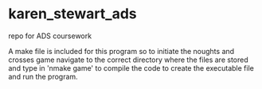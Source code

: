 # karen_stewart_ads
repo for ADS coursework

A make file is included for this program so to initiate the noughts and crosses game navigate to the correct directory where the files are stored and type in 'nmake game'  to compile the code to create the executable file and run the program.
